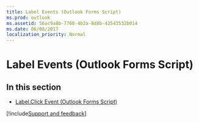 ```yaml
---
title: Label Events (Outlook Forms Script)
ms.prod: outlook
ms.assetid: 56ac9a8b-7760-4b2a-8d8b-42543532b014
ms.date: 06/08/2017
localization_priority: Normal
---
```



# Label Events (Outlook Forms Script)

## In this section


-  [Label.Click Event (Outlook Forms Script)](Outlook.Label.click.md)

[!include[Support and feedback](~/includes/feedback-boilerplate.md)]